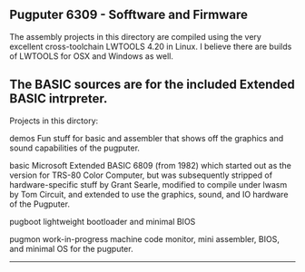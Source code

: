 Pugputer 6309 - Sofftware and Firmware
-------------------------------------------------------------------------------
The assembly projects in this directory are compiled using the very excellent
cross-toolchain LWTOOLS 4.20 in Linux. I believe there are builds of LWTOOLS 
for OSX and Windows as well.

The BASIC sources are for the included Extended BASIC intrpreter.
-------------------------------------------------------------------------------

Projects in this dirctory:

demos		Fun stuff for basic and assembler that shows off the graphics and 
			sound capabilities of the pugputer.

basic       Microsoft Extended BASIC 6809 (from 1982) which started out as the
			version for TRS-80 Color Computer, but was subsequently stripped
			of hardware-specific stuff by Grant Searle, modified to compile
			under lwasm by Tom Circuit, and extended to use the graphics, 
			sound, and IO hardware of the Pugputer.
            
pugboot  	lightweight bootloader and minimal BIOS

pugmon		work-in-progress machine code monitor, mini assembler, BIOS, and
            minimal OS for the pugputer.

-------------------------------------------------------------------------------
